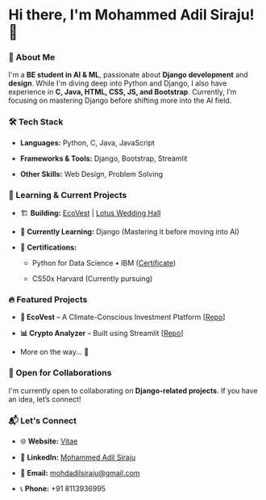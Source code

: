 Hi there, I'm Mohammed Adil Siraju! 👋
======================================

### 🚀 About Me

I'm a **BE student in AI & ML**, passionate about **Django development** and **design**. While I'm diving deep into Python and Django, I also have experience in **C, Java, HTML, CSS, JS, and Bootstrap**. Currently, I’m focusing on mastering Django before shifting more into the AI field.

### 🛠️ Tech Stack

*   **Languages:** Python, C, Java, JavaScript
    
*   **Frameworks & Tools:** Django, Bootstrap, Streamlit
    
*   **Other Skills:** Web Design, Problem Solving
    

### 🌱 Learning & Current Projects

*   🏗 **Building:** [EcoVest](https://github.com/adilsiraju/Ecovest) | [Lotus Wedding Hall](#)
    
*   🎯 **Currently Learning:** Django (Mastering it before moving into AI)
    
*   📜 **Certifications:**
    
    *   Python for Data Science • IBM ([Certificate](https://www.credly.com/badges/3ddec349-51e9-4746-9ca9-361f86abe275/linked_in_profile))
        
    *   CS50x Harvard (Currently pursuing)
        

### 🔥 Featured Projects

*   **🌿 EcoVest** – A Climate-Conscious Investment Platform \[[Repo](https://github.com/adilsiraju/Ecovest)\]
    
*   **📊 Crypto Analyzer** – Built using Streamlit \[[Repo](#)\]
    
*   More on the way... 🚧
    

### 🤝 Open for Collaborations

I'm currently open to collaborating on **Django-related projects**. If you have an idea, let’s connect!

### 📬 Let's Connect

*   🌐 **Website:** [Vitae](https://adilsiraju.github.io)
    
*   💼 **LinkedIn:** [Mohammed Adil Siraju](https://linkedin.com/in/mohammed-adil-siraju)
    
*   📧 **Email:** mohdadilsiraju@gmail.com
    
*   📞 **Phone:** +91 8113936995

